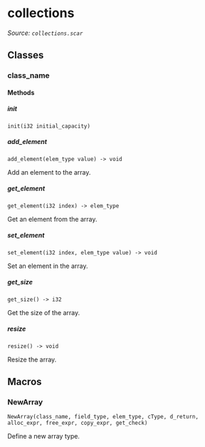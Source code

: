 # collections

*Source: `collections.scar`*

## Classes

### class_name

#### Methods

##### init

`init(i32 initial_capacity)`

##### add_element

`add_element(elem_type value) -> void`

Add an element to the array.

##### get_element

`get_element(i32 index) -> elem_type`

Get an element from the array.

##### set_element

`set_element(i32 index, elem_type value) -> void`

Set an element in the array.

##### get_size

`get_size() -> i32`

Get the size of the array.

##### resize

`resize() -> void`

Resize the array.


## Macros

### NewArray

`NewArray(class_name, field_type, elem_type, cType, d_return, alloc_expr, free_expr, copy_expr, get_check)`

Define a new array type.


